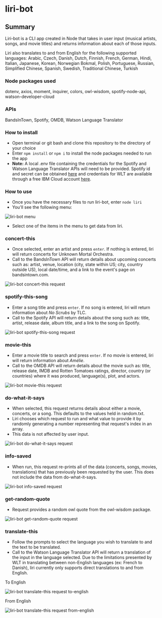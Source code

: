 # liri-bot

## Summary
Liri-bot is a CLI app created in Node that takes in user input (musical artists, songs, and movie titles) and returns information about each of those inputs. 

Liri also translates to and from English for the following supported languages: Arabic, Czech, Danish, Dutch, Finnish, French, German, Hindi, Italian, Japanese, Korean, Norwegian Bokmal, Polish, Portuguese, Russian, Simplified Chinese, Spanish, Swedish, Traditional Chinese, Turkish

### Node packages used
dotenv, axios, moment, inquirer, colors, owl-wisdom, spotify-node-api, watson-developer-cloud

### APIs
BandsInTown, Spotify, OMDB, Watson Language Translator

### How to install
* Open terminal or git bash and clone this repository to the directory of your choice
* Enter ` npm install ` or ` npm i ` to install the node packages needed to run the app
* **Note:** A local .env file containing the credentials for the Spotify and Watson Language Translator APIs will need to be provided. Spotify id and secret can be obtained [here](https://developer.spotify.com/) and credentials for WLT are available through a free IBM Cloud account [here](https://www.ibm.com/watson/services/language-translator/).

### How to use
* Once you have the necessary files to run liri-bot, enter ` node liri `
* You'll see the following menu:

![liri-bot menu](gifs/menu.png)

* Select one of the items in the menu to get data from liri.

### concert-this
* Once selected, enter an artist and press ` enter `. If nothing is entered, liri will return concerts for Unknown Mortal Orchestra.
* Call to the BandsInTown API will return details about upcoming concerts such as: artist, venue, location (city, state within US; city, country outside US), local date/time, and a link to the event's page on bandsintown.com.

![liri-bot concert-this request](gifs/concert.gif)

### spotify-this-song
* Enter a song title and press ` enter `. If no song is entered, liri will return information about *No Scrubs* by TLC.
* Call to the Spotify API will return details about the song such as: title, artist, release date, album title, and a link to the song on Spotify.

![liri-bot spotify-this-song request](gifs/song.gif)

### movie-this
* Enter a movie title to search and press ` enter `. If no movie is entered, liri will return information about *Amélie*.
* Call to the OMDB API will return details about the movie such as: title, release date, IMDB and Rotten Tomatoes ratings, director, country (or countries) where it was produced, language(s), plot, and actors.

![liri-bot movie-this request](gifs/movie.gif)

### do-what-it-says
* When selected, this request returns details about either a movie, concerts, or a song. This defaults to the values held in random.txt.
* Liri chooses which request to run and what value to provide it by randomly generating a number representing that request's index in an array.
* This data is not affected by user input.

![liri-bot do-what-it-says request](gifs/random.gif)

### info-saved
* When run, this request re-prints all of the data (concerts, songs, movies, translations) that has previously been requested by the user. This does not include the data from do-what-it-says.

![liri-bot info-saved request](gifs/info.gif)

### get-random-quote
* Request provides a random owl quote from the owl-wisdom package.

![liri-bot get-random-quote request](gifs/quote.gif)

### translate-this
* Follow the prompts to select the language you wish to translate to and the text to be translated.
* Call to the Watson Language Translator API will return a translation of the input in the language selected. Due to the limitations presented by WLT in translating between non-English languages (ex: French to Danish), liri currently only supports direct translations to and from English.

To English

![liri-bot translate-this request to-english](gifs/to-english.gif)

From English

![liri-bot translate-this request from-english](gifs/from-english.gif)
